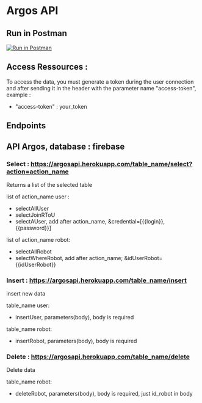 # Argos API

## Run in Postman

[![Run in Postman](https://run.pstmn.io/button.svg)](https://app.getpostman.com/run-collection/9a839ffb639e339e25a3)

## Access Ressources :

To access the data, you must generate a token during the user connection and after sending it in the header with the parameter name "access-token", example :

- "access-token" : your_token

## Endpoints

## API Argos, database : firebase

### Select : https://argosapi.herokuapp.com/table_name/select?action=action_name

Returns a list of the selected table

list of action_name user : 
- selectAllUser
- selectJoinRToU
- selectAUser, add after action_name, &credential=[{{login}}, {{password}}]

list of action_name robot:
- selectAllRobot
- selectWhereRobot, add after action_name; &idUserRobot={{idUserRobot}}

### Insert : https://argosapi.herokuapp.com/table_name/insert

insert new data

table_name user:
- insertUser, parameters(body), body is required

table_name robot:
- insertRobot, parameters(body), body is required

### Delete : https://argosapi.herokuapp.com/table_name/delete

Delete data

table_name robot:
- deleteRobot, parameters(body), body is required, just id_robot in body